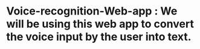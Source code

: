 # Voice-recognition-Web-app : We will be using this web app to convert the voice input by the user into text.
